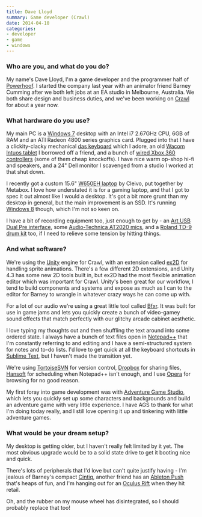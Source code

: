 ```yaml
---
title: Dave Lloyd
summary: Game developer (Crawl)
date: 2014-04-10
categories:
- developer
- game
- windows
---
```


### Who are you, and what do you do?

My name's Dave Lloyd, I'm a game developer and the programmer half of [Powerhoof](http://www.powerhoof.com/ "The Powerhoof website."). I started the company last year with an animator friend Barney Cumming after we both left jobs at an EA studio in Melbourne, Australia. We both share design and business duties, and we've been working on [Crawl][] for about a year now.

### What hardware do you use?

My main PC is a [Windows 7][windows-7] desktop with an Intel i7 2.67GHz CPU, 6GB of RAM and an ATI Radeon 4800 series graphics card. Plugged into that I have a clickity-clacky mechanical [das keyboard][model-s-professional] which I adore, an old [Wacom Intuos tablet][intuos] I borrowed off a friend, and a bunch of [wired Xbox 360 controllers][xbox-360-controller-for-windows] (some of them cheap knockoffs). I have nice warm op-shop hi-fi and speakers, and a 24" Dell monitor I scavenged from a studio I worked at that shut down.
 
I recently got a custom 15.6" [W650EH laptop][w650eh] by Cleivo, put together by Metabox. I love how understated it is for a gaming laptop, and that I got to spec it out almost like I would a desktop. It's got a bit more grunt than my desktop in general, but the main improvement is an SSD. It's running [Windows 8][windows-8] though, which I'm not so keen on.
 
I have a bit of recording equipment too, just enough to get by - an [Art USB Dual Pre interface][usb-dual-pre], some [Audio-Technica AT2020 mics][at2020], and a [Roland TD-9 drum kit][td-9] too, if I need to relieve some tension by hitting things.

### And what software?

We're using the [Unity][] engine for Crawl, with an extension called [ex2D][] for handling sprite animations. There's a few different 2D extensions, and Unity 4.3 has some new 2D tools built in, but ex2D had the most flexible animation editor which was important for Crawl. Unity's been great for our workflow, I tend to build components and systems and expose as much as I can to the editor for Barney to wrangle in whatever crazy ways he can come up with.
 
For a lot of our audio we're using a great little tool called [Bfxr][]. It was built for use in game jams and lets you quickly create a bunch of video-gamey sound effects that match perfectly with our glitchy arcade cabinet aesthetic.
 
I love typing my thoughts out and then shuffling the text around into some ordered state. I always have a bunch of text files open in [Notepad++][notepad-plusplus] that I'm constantly referring to and editing and I have a semi-structured system for notes and to-do lists. I'd love to get quick at all the keyboard shortcuts in [Sublime Text][sublime-text], but I haven't made the transition yet.
 
We're using [TortoiseSVN][] for version control, [Dropbox][] for sharing files, [Hansoft][] for scheduling when Notepad++ isn't enough, and I use [Opera][] for browsing for no good reason. 
 
My first foray into game development was with [Adventure Game Studio][adventure-game-studio], which lets you quickly set up some characters and backgrounds and build an adventure game with very little experience. I have AGS to thank for what I'm doing today really, and I still love opening it up and tinkering with little adventure games.

### What would be your dream setup?

My desktop is getting older, but I haven't really felt limited by it yet. The most obvious upgrade would be to a solid state drive to get it booting nice and quick.
 
There's lots of peripherals that I'd love but can't quite justify having - I'm jealous of Barney's compact [Cintiq][], another friend has an [Ableton Push][push] that's heaps of fun, and I'm hanging out for an [Oculus Rift][rift] when they hit retail.
 
Oh, and the rubber on my mouse wheel has disintegrated, so I should probably replace that too!

[adventure-game-studio]: https://www.adventuregamestudio.co.uk/ "A GUI for creating point-and-click games."
[at2020]: https://www.audio-technica.com/cms/wired_mics/c75c5918ed57a8d0/index.html "A USB digital microphone."
[bfxr]: https://www.bfxr.net/ "An audio generator tool, often used for games."
[cintiq]: https://www.wacom.com/en/us/cintiq "A computer screen you can draw on."
[crawl]: http://www.powerhoof.com/crawl/ "A dungeon crawler game with a difference."
[dropbox]: https://www.dropbox.com/ "Online syncing and storage."
[ex2d]: https://www.assetstore.unity3d.com/#!/content/1795 "A sprite engine for Unity."
[hansoft]: https://www.hansoft.com/ "A global collaboration/software development tool."
[intuos]: https://www.wacom.com/en-us/products/pen-tablets/intuos "A pen tablet."
[model-s-professional]: https://www.daskeyboard.com/model-s-professional/ "A keyboard."
[notepad-plusplus]: https://notepad-plus-plus.org/ "A free text/code editor for Windows."
[opera]: http://web.archive.org/web/20221227050003/https://www.opera.com/ "A cross-platform web browser."
[push]: https://www.ableton.com/en/push/ "Unique music-making hardware."
[rift]: https://en.wikipedia.org/wiki/Oculus_Rift "A virtual reality helmet."
[sublime-text]: http://www.sublimetext.com/ "A coder's text editor."
[td-9]: http://www.rolandus.com/products/details/927 "A drumkit."
[tortoisesvn]: https://tortoisesvn.net/ "A Subversion client for Windows."
[unity]: https://unity3d.com/unity/ "A cross-platform game development tool."
[usb-dual-pre]: http://artproaudio.com/art_products/signal_processing/usb_audio_devices/product/usb_dual_pre_ps/ "A portable amp."
[w650eh]: https://www.notebookcheck.net/Review-Nexoc-M512-Clevo-W650EH-Notebook.93332.0.html "A 15.6 inch PC laptop."
[windows-7]: https://en.wikipedia.org/wiki/Windows_7 "An operating system."
[windows-8]: https://en.wikipedia.org/wiki/Windows_8 "An operating system for PC and tablet computers."
[xbox-360-controller-for-windows]: http://www.microsoft.com/hardware/en-us/p/xbox-360-controller-for-windows "A video game controller."
